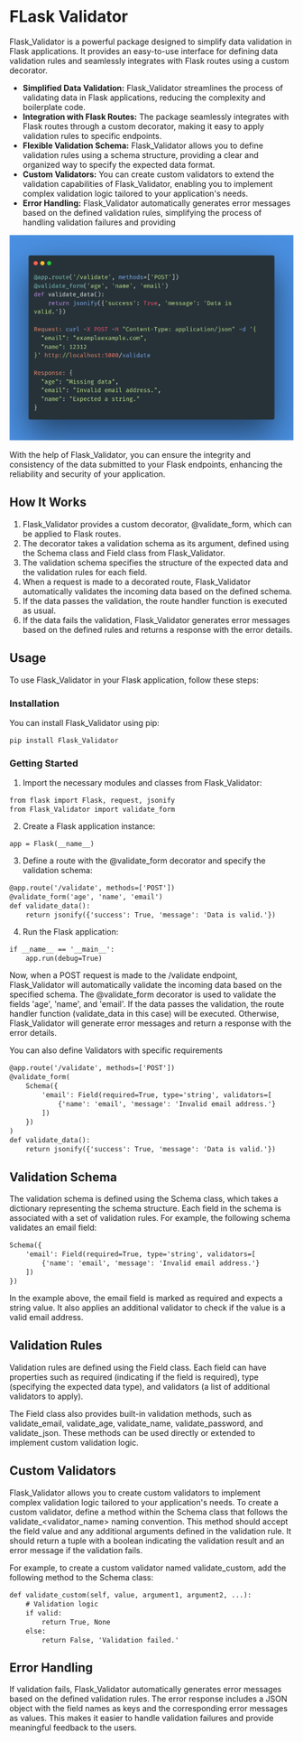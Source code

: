 # FLask Validator

Flask_Validator is a powerful package designed to simplify data validation in Flask applications. It provides an easy-to-use interface for defining data validation rules and seamlessly integrates with Flask routes using a custom decorator.

* **Simplified Data Validation:** Flask_Validator streamlines the process of validating data in Flask applications, reducing the complexity and boilerplate code.
* **Integration with Flask Routes:** The package seamlessly integrates with Flask routes through a custom decorator, making it easy to apply validation rules to specific endpoints.
* **Flexible Validation Schema:** Flask_Validator allows you to define validation rules using a schema structure, providing a clear and organized way to specify the expected data format.
* **Custom Validators:** You can create custom validators to extend the validation capabilities of Flask_Validator, enabling you to implement complex validation logic tailored to your application's needs.
* **Error Handling:** Flask_Validator automatically generates error messages based on the defined validation rules, simplifying the process of handling validation failures and providing 

<p align="center">
  <img src="./carbon.png" alt="Size Limit CLI" width="738">
</p>

With the help of Flask_Validator, you can ensure the integrity and consistency of the data submitted to your Flask endpoints, enhancing the reliability and security of your application.

## How It Works

1. Flask_Validator provides a custom decorator, @validate_form, which can be applied to Flask routes.
2. The decorator takes a validation schema as its argument, defined using the Schema class and Field class from Flask_Validator.
3. The validation schema specifies the structure of the expected data and the validation rules for each field.
4. When a request is made to a decorated route, Flask_Validator automatically validates the incoming data based on the defined schema.
5. If the data passes the validation, the route handler function is executed as usual.
6. If the data fails the validation, Flask_Validator generates error messages based on the defined rules and returns a response with the error details.

## Usage
To use Flask_Validator in your Flask application, follow these steps:

### Installation
You can install Flask_Validator using pip:

```
pip install Flask_Validator
```

### Getting Started
1. Import the necessary modules and classes from Flask_Validator:
```
from flask import Flask, request, jsonify
from Flask_Validator import validate_form
```

2. Create a Flask application instance:
```
app = Flask(__name__)
```

3. Define a route with the @validate_form decorator and specify the validation schema:
```
@app.route('/validate', methods=['POST'])
@validate_form('age', 'name', 'email')
def validate_data():
    return jsonify({'success': True, 'message': 'Data is valid.'})
```

4. Run the Flask application:
```
if __name__ == '__main__':
    app.run(debug=True)
```

Now, when a POST request is made to the /validate endpoint, Flask_Validator will automatically validate the incoming data based on the specified schema. The @validate_form decorator is used to validate the fields 'age', 'name', and 'email'. If the data passes the validation, the route handler function (validate_data in this case) will be executed. Otherwise, Flask_Validator will generate error messages and return a response with the error details.

You can also define Validators with specific requirements
```
@app.route('/validate', methods=['POST'])
@validate_form(
    Schema({
        'email': Field(required=True, type='string', validators=[
            {'name': 'email', 'message': 'Invalid email address.'}
        ])
    })
)
def validate_data():
    return jsonify({'success': True, 'message': 'Data is valid.'})
```

## Validation Schema
The validation schema is defined using the Schema class, which takes a dictionary representing the schema structure. Each field in the schema is associated with a set of validation rules.
For example, the following schema validates an email field:
```
Schema({
    'email': Field(required=True, type='string', validators=[
        {'name': 'email', 'message': 'Invalid email address.'}
    ])
})
```
In the example above, the email field is marked as required and expects a string value. It also applies an additional validator to check if the value is a valid email address.

## Validation Rules
Validation rules are defined using the Field class. Each field can have properties such as required (indicating if the field is required), type (specifying the expected data type), and validators (a list of additional validators to apply).

The Field class also provides built-in validation methods, such as validate_email, validate_age, validate_name, validate_password, and validate_json. These methods can be used directly or extended to implement custom validation logic.

## Custom Validators
Flask_Validator allows you to create custom validators to implement complex validation logic tailored to your application's needs. To create a custom validator, define a method within the Schema class that follows the validate_<validator_name> naming convention. This method should accept the field value and any additional arguments defined in the validation rule. It should return a tuple with a boolean indicating the validation result and an error message if the validation fails.

For example, to create a custom validator named validate_custom, add the following method to the Schema class:
```
def validate_custom(self, value, argument1, argument2, ...):
    # Validation logic
    if valid:
        return True, None
    else:
        return False, 'Validation failed.'
```

## Error Handling
If validation fails, Flask_Validator automatically generates error messages based on the defined validation rules. The error response includes a JSON object with the field names as keys and the corresponding error messages as values. This makes it easier to handle validation failures and provide meaningful feedback to the users.
